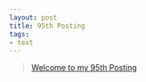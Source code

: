 ```yaml
---
layout: post
title: 95th Posting
tags: 
- text
---
```


> [Welcome to my 95th Posting](https://janghan-kor.tistory.com/481)
